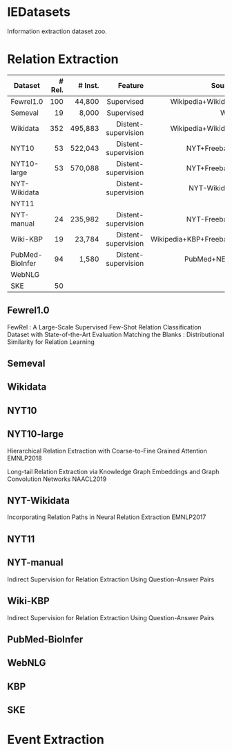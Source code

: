 # IEDatasets
Information extraction dataset zoo.

# Relation Extraction

| Dataset | # Rel.|# Inst.|Feature|Source |Resource| Origin |  
|---------|------:|------:|-------:|-------:|-------:|----------| 
|    Fewrel1.0     |    100   | 44,800      | Supervised| Wikipedia+Wikidata |  [url](http://47.92.96.190/dataset/fewrel.tar.gz)     |  [url](http://www.zhuhao.me/fewrel/)        |          
|    Semeval     |   19    |   8,000    | Supervised|Web|  [url](http://47.92.96.190/dataset/semeval.tar.gz)     |  [url](https://www.kaggle.com/drtoshi/semeval2010-task-8-dataset#__sid=js0)        |    
|    Wikidata     |    352   | 495,883      | Distent-supervision|Wikipedia+Wikidata|  [url](http://47.92.96.190/dataset/wikidata.tar.gz)     |  [url](https://public.ukp.informatik.tu-darmstadt.de/UKP_Webpage/DATA/WikipediaWikidataDistantSupervisionAnnotations.v1.0.zip)        |    
|    NYT10     |   53    |   522,043    |Distent-supervision | NYT+Freebase|  [url](http://47.92.96.190/dataset/nyt10.tar.gz)     |  [url](https://github.com/thunlp/OpenNRE/)        |    
|    NYT10-large     |   53    |   570,088   |Distent-supervision | NYT+Freebase|  [url](http://47.92.96.190/dataset/nyt10-large.tar.gz)     |  [url](https://github.com/thunlp/HNRE)      
|    NYT-Wikidata     |       |     | Distent-supervision| NYT-Wikidata |   [url](http://47.92.96.190/dataset/nyt-wikidata.tar.gz)     |  [url](https://github.com/thunlp/PathNRE)        |   
|    NYT11     |       |     ||  |   [url]()     |  [url]()        |    
|   NYT-manual    |    24   | 235,982  |Distent-supervision| NYT-Freebase   |   [url](http://47.92.96.190/dataset/nyt-manual.tar.gz)     |  [url](https://github.com/INK-USC/USC-DS-RelationExtraction)        |    
|    Wiki-KBP    |    19   |  23,784  |Distent-supervision| Wikipedia+KBP+Freebase  |   [url](http://47.92.96.190/dataset/kbp.tar.gz)     |  [url](https://github.com/INK-USC/USC-DS-RelationExtraction)        |    
|    PubMed-BioInfer     |   94  | 1,580 | Distent-supervision |  PubMed+NESH     |   [url](http://47.92.96.190/dataset/bioinfer.tar.gz)     |  [url](https://github.com/INK-USC/USC-DS-RelationExtraction)        |    
|    WebNLG     |       |     ||  |   [url]()     |  [url]()        |    
|    SKE     |    50   |     |  |  |   [url](http://47.92.96.190/dataset/ske.tar.gz)     |  [url]()        |    

## Fewrel1.0

FewRel : A Large-Scale Supervised Few-Shot Relation Classification Dataset with State-of-the-Art Evaluation
Matching the Blanks : Distributional Similarity for Relation Learning

## Semeval

## Wikidata

## 

## NYT10

## NYT10-large 
Hierarchical Relation Extraction with Coarse-to-Fine Grained Attention EMNLP2018

Long-tail Relation Extraction via Knowledge Graph Embeddings and Graph Convolution Networks NAACL2019

## NYT-Wikidata

Incorporating Relation Paths in Neural Relation Extraction EMNLP2017

## NYT11


## NYT-manual

Indirect Supervision for Relation Extraction Using Question-Answer Pairs

## Wiki-KBP

Indirect Supervision for Relation Extraction Using Question-Answer Pairs

## PubMed-BioInfer

## WebNLG

## KBP

## SKE




# Event Extraction


